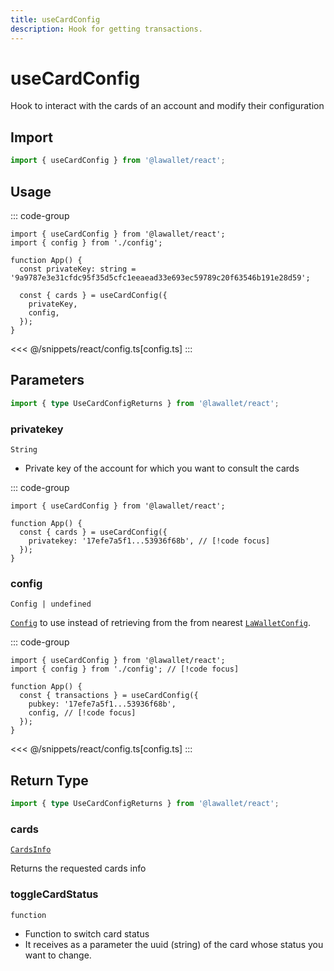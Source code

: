```yaml
---
title: useCardConfig
description: Hook for getting transactions.
---
```


# useCardConfig

Hook to interact with the cards of an account and modify their configuration

## Import

```ts
import { useCardConfig } from '@lawallet/react';
```

## Usage

::: code-group

```tsx [index.tsx]
import { useCardConfig } from '@lawallet/react';
import { config } from './config';

function App() {
  const privateKey: string = '9a9787e3e31cfdc95f35d5cfc1eeaead33e693ec59789c20f63546b191e28d59';

  const { cards } = useCardConfig({
    privateKey,
    config,
  });
}
```

<<< @/snippets/react/config.ts[config.ts]
:::

## Parameters

```ts
import { type UseCardConfigReturns } from '@lawallet/react';
```

### privatekey

`String`

- Private key of the account for which you want to consult the cards

::: code-group

```tsx [index.tsx]
import { useCardConfig } from '@lawallet/react';

function App() {
  const { cards } = useCardConfig({
    privatekey: '17efe7a5f1...53936f68b', // [!code focus]
  });
}
```

### config

`Config | undefined`

[`Config`](/react/api/glossary/types#config) to use instead of retrieving from the from nearest [`LaWalletConfig`](/react/api/LaWalletConfig).

::: code-group

```tsx [index.tsx]
import { useCardConfig } from '@lawallet/react';
import { config } from './config'; // [!code focus]

function App() {
  const { transactions } = useCardConfig({
    pubkey: '17efe7a5f1...53936f68b',
    config, // [!code focus]
  });
}
```

<<< @/snippets/react/config.ts[config.ts]
:::

## Return Type

```ts
import { type UseCardConfigReturns } from '@lawallet/react';
```

### cards

[`CardsInfo`](/react/api/glossary/types#cardsinfo)

Returns the requested cards info

### toggleCardStatus

`function`

- Function to switch card status
- It receives as a parameter the uuid (string) of the card whose status you want to change.
